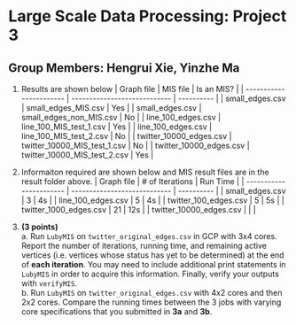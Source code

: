 # Large Scale Data Processing: Project 3
## Group Members: Hengrui Xie, Yinzhe Ma

1. Results are shown below
|        Graph file       |           MIS file           | Is an MIS? |
| ----------------------- | ---------------------------- | ---------- |
| small_edges.csv         | small_edges_MIS.csv          | Yes        |
| small_edges.csv         | small_edges_non_MIS.csv      | No         |
| line_100_edges.csv      | line_100_MIS_test_1.csv      | Yes        |
| line_100_edges.csv      | line_100_MIS_test_2.csv      | No         |
| twitter_10000_edges.csv | twitter_10000_MIS_test_1.csv | No         |
| twitter_10000_edges.csv | twitter_10000_MIS_test_2.csv | Yes        |

2. Informaiton required are shown below and MIS result files are in the result folder above.
|        Graph file       |           # of Iterations    | Run Time   |
| ----------------------- | ---------------------------- | ---------- |
| small_edges.csv         |            3                 |    4s      |
| line_100_edges.csv      |            5                 |    4s      |
| twitter_100_edges.csv   |            5                 |    5s      |
| twitter_1000_edges.csv  |            21                |    12s     |
| twitter_10000_edges.csv |                              |            |

3. **(3 points)**  
a. Run `LubyMIS` on `twitter_original_edges.csv` in GCP with 3x4 cores. Report the number of iterations, running time, and remaining active vertices (i.e. vertices whose status has yet to be determined) at the end of **each iteration**. You may need to include additional print statements in `LubyMIS` in order to acquire this information. Finally, verify your outputs with `verifyMIS`.  
b. Run `LubyMIS` on `twitter_original_edges.csv` with 4x2 cores and then 2x2 cores. Compare the running times between the 3 jobs with varying core specifications that you submitted in **3a** and **3b**.
